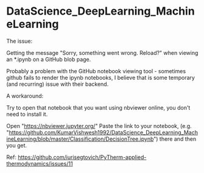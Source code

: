 # DataScience_DeepLearning_MachineLearning
The issue:

Getting the message "Sorry, something went wrong. Reload?" when viewing an *.ipynb on a GitHub blob page.

Probably a problem with the GitHub notebook viewing tool - sometimes github fails to render the ipynb notebooks, I believe that is some temporary (and recurring) issue with their backend.

A workaround:

Try to open that notebook that you want using nbviewer online, you don't need to install it.

Open "https://nbviewer.jupyter.org/"
Paste the link to your notebook, (e.g. "https://github.com/KumarVishwesh1992/DataScience_DeepLearning_MachineLearning/blob/master/Classification/DecisionTree.ipynb") there and then you get.


Ref: https://github.com/iurisegtovich/PyTherm-applied-thermodynamics/issues/11
